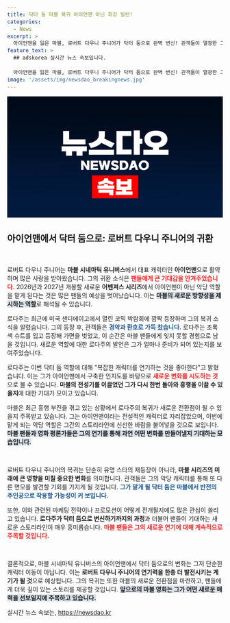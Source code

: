 ```yaml
---
title: 닥터 둠 마블 복귀 아이언맨 아닌 최강 빌런!
categories:
  - News
excerpt: >
  아이언맨을 잃은 마블, 로버트 다우니 주니어가 닥터 둠으로 완벽 변신! 관객들이 열광한 그의 등장과 함께 마블의 운명은 어떻게 바뀔까? 클릭하여 자세한 이야기 들어보세요!
feature_text: >
  ## adskorea 실시간 뉴스 속보입니다.

  아이언맨을 잃은 마블, 로버트 다우니 주니어가 닥터 둠으로 완벽 변신! 관객들이 열광한 그의 등장과 함께 마블의 운명은 어떻게 바뀔까? 클릭하여 자세한 이야기 들어보세요!
image: '/assets/img/newsdao_breakingnews.jpg'
---
```


<p><img src="/assets/img/newsdao_breakingnews.jpg" alt="adskorea 속보" /></p>

<h2 data-ke-size="size26">아이언맨에서 닥터 둠으로: 로버트 다우니 주니어의 귀환</h2>

<p data-ke-size="size16">&nbsp;</p>

<p>로버트 다우니 주니어는 <b>마블 시네마틱 유니버스</b>에서 대표 캐릭터인 <b>아이언맨</b>으로 활약하며 많은 사랑을 받아왔습니다. 그의 귀환 소식은 <b><span style="color: #ee2323;">팬들에게 큰 기대감을 안겨주었습니다.</span></b> 2026년과 2027년 개봉할 새로운 <b>어벤져스 시리즈</b>에서 아이언맨이 아닌 악당 역할을 맡게 된다는 것은 많은 팬들의 예상을 벗어났습니다. 이는 <b><span style="background-color: #21538527;">마블의 새로운 방향성을 제시하는 역할</span></b>로 해석될 수 있습니다.</p>

<p>로다주는 최근에 미국 샌디에이고에서 열린 코믹 박람회에 깜짝 등장하며 그의 복귀 소식을 알렸습니다. 그의 등장 후, 관객들은 <b><span style="color: #1a5490;">경악과 환호로 가득 찼습니다.</span></b> 로다주는 초록색 슈트를 입고 등장해 가면을 벗었고, 이 순간은 마블 팬들에게 잊지 못할 경험으로 남을 것입니다. 새로운 역할에 대한 로다주의 발언은 그가 얼마나 준비가 되어 있는지를 보여주었습니다.</p>

<p>로다주는 이번 닥터 둠 역할에 대해 "복잡한 캐릭터를 연기하는 것을 좋아한다"고 밝혔습니다. 이는 그가 아이언맨에서 구축한 인지도를 바탕으로 <b><span style="color: #ee2323;">새로운 변화를 시도하는 것</span></b>으로 볼 수 있습니다. <b>마블의 전성기를 이끌었던 그가 다시 한번 돌아와 흥행을 이끌 수 있을지</b>에 대한 기대가 모이고 있습니다.</p>

<p>마블은 최근 흥행 부진을 겪고 있는 상황에서 로다주의 복귀가 새로운 전환점이 될 수 있을지 주목받고 있습니다. 그는 아이언맨이라는 전설적인 캐릭터로 자리잡았으며, 이번에 맡게 되는 악당 역할은 그간의 스토리라인에 신선한 바람을 불어넣을 것으로 보입니다. <b><span style="background-color: #21538527;">마블 팬들과 영화 평론가들은 그의 연기를 통해 과연 어떤 변화를 만들어낼지 기대하는 모습입니다.</span></b></p>

<p data-ke-size="size16">&nbsp;</p>

<p>로버트 다우니 주니어의 복귀는 단순히 유명 스타의 재등장이 아니라, <b>마블 시리즈의 미래에 큰 영향을 미칠 중요한 변화</b>를 의미합니다. 관객들은 그의 악당 캐릭터를 통해 또 다른 면모를 발견할 기회를 가지게 될 것입니다. <b><span style="color: #1a5490;">그가 맡게 될 닥터 둠은 마블에서 반전의 주인공으로 작용할 가능성이 커 보입니다.</span></b></p>

<p>또한, 이와 관련된 마케팅 전략이나 프로모션이 어떻게 전개될지에도 많은 관심이 쏠리고 있습니다. <b>로다주가 닥터 둠으로 변신하기까지의 과정</b>과 더불어 팬들이 기대하는 새로운 스토리라인이 매우 흥미롭습니다. <b><span style="color: #ee2323;">마블 팬들은 그의 새로운 연기에 대해 계속적으로 주목할 것입니다.</span></b></p>

<p data-ke-size="size16">&nbsp;</p>

<p>결론적으로, 마블 시네마틱 유니버스의 아이언맨에서 닥터 둠으로의 변화는 그저 단순한 캐릭터 이동이 아닙니다. 이는 <b>로버트 다우니 주니어의 연기력을 한층 더 발전시키는 계기가 될 것</b>으로 예상됩니다. 그의 복귀는 또한 마블의 새로운 전환점을 마련하고, 팬들에게 더욱 깊이 있는 스토리를 제공할 것입니다. <b><span style="background-color: #21538527;">앞으로의 마블 영화는 그가 어떤 새로운 매력을 선보일지에 주목하고 있습니다.</span></b></p>

<p data-ke-size="size16"></p>
실시간 뉴스 속보는, <a href="https://newsdao.kr" rel="dofollow">https://newsdao.kr</a>


